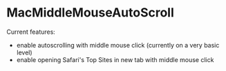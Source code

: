 # MacMiddleMouseAutoScroll
Current features:
- enable autoscrolling with middle mouse click (currently on a very basic level)
- enable opening Safari's Top Sites in new tab with middle mouse click
